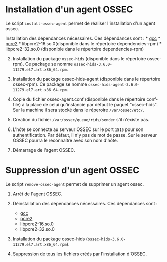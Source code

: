 # Installation d'un agent OSSEC

Le script `install-ossec-agent` permet de réaliser l'installation d'un agent ossec.
	
Installation des dépendances nécessaires. Ces dépendances sont :
	* [gcc](https://gcc.gnu.org/)
	* [pcre2](https://www.pcre.org/current/doc/html/pcre2.html)
	* libpcre2-16.so.0(disponible dans le répertoire dependencies-rpm)
	* libpcre2-32.so.0 (disponible dans le répertoire dependencies-rpm)

2. Installation du package `ossec-hids` (disponible dans le répertoire ossec-rpm). Ce package se nomme `ossec-hids-3.6.0-11279.el7.art.x86_64.rpm`.

3. Installation du package ossec-hids-agent (disponible dans le répertoire ossec-rpm). Ce package se nomme `ossec-hids-agent-3.6.0-11279.el7.art.x86_64.rpm`.

4. Copie du fichier ossec-agent.conf (disponible dans le répertoire conf-file) à la place de celui qu'instancie par défaut le paquet "ossec-hids". Sur la machine il sera stocké dans le réperoire `/var/ossec/etc/`.

5. Creation du fichier `/var/ossec/queue/rids/sender` s'il n'existe pas.

6. L'hôte se connecte au serveur OSSEC sur le port `1515` pour son authentification. Par défaut, il n'y pas de mot de passe. Sur le serveur OSSEC pourra le reconnaître avec son nom d'hôte.

7. Démarrage de l'agent OSSEC.
	
# Suppression d'un agent OSSEC 

Le script `remove-ossec-agent` permet de supprimer un agent ossec.

1. Arrêt de l'agent OSSEC.

2. Déinstallation des dépendances nécessaires. Ces dépendances sont :
	- [gcc](https://gcc.gnu.org/)
	- [pcre2](https://www.pcre.org/current/doc/html/pcre2.html)
	- libpcre2-16.so.0
	- libpcre2-32.so.0
	
3. Installation du package ossec-hids (`ossec-hids-3.6.0-11279.el7.art.x86_64.rpm`).

4. Suppression de tous les fichiers créés par l'installation d'OSSEC.


